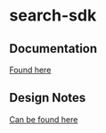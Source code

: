 # search-sdk


## Documentation 

[Found here](https://numo-labs.github.io/sdk/)

## Design Notes

[Can be found here](./notes)